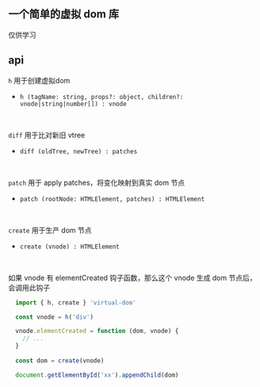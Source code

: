 ## 一个简单的虚拟 dom 库
仅供学习

## api
`h` 用于创建虚拟dom
+ `h (tagName: string, props?: object, children?: vnode|string|number[]) : vnode`
<br/>

`diff` 用于比对新旧 vtree

+ `diff (oldTree, newTree) : patches`
<br/>

`patch` 用于 apply patches，将变化映射到真实 dom 节点

+ `patch (rootNode: HTMLElement, patches) : HTMLElement`
<br/>

`create` 用于生产 dom 节点

+ `create (vnode) : HTMLElement`
<br/>

如果 vnode 有 elementCreated 钩子函数，那么这个 vnode 生成 dom 节点后，会调用此钩子

```js
  import { h, create } 'virtual-dom'

  const vnode = h('div')

  vnode.elementCreated = function (dom, vnode) {
    // ...
  }
  
  const dom = create(vnode)

  document.getElementById('xx').appendChild(dom)
```
